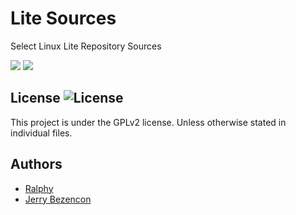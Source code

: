 Lite Sources
================

Select Linux Lite Repository Sources


![](http://i.imgur.com/8UHomFp.png)
![](http://i.imgur.com/OqIrbMy.png)

## License ![License](https://img.shields.io/badge/license-GPLv2-green.svg)

This project is under the GPLv2 license. Unless otherwise stated in individual files.

## Authors
- [Ralphy](https://github.com/ralphys)
- [Jerry Bezencon](https://github.com/linuxlite/)
